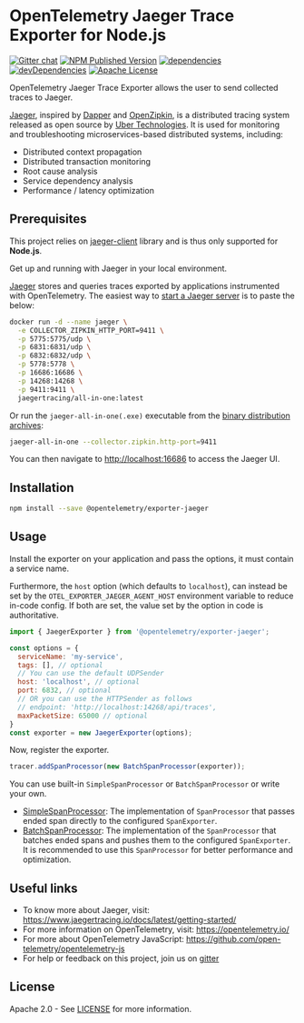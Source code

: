 # OpenTelemetry Jaeger Trace Exporter for Node.js

[![Gitter chat][gitter-image]][gitter-url]
[![NPM Published Version][npm-img]][npm-url]
[![dependencies][dependencies-image]][dependencies-url]
[![devDependencies][devDependencies-image]][devDependencies-url]
[![Apache License][license-image]][license-image]

OpenTelemetry Jaeger Trace Exporter allows the user to send collected traces to Jaeger.

[Jaeger](https://jaeger.readthedocs.io/en/latest/), inspired by [Dapper](https://research.google.com/pubs/pub36356.html) and [OpenZipkin](http://zipkin.io/), is a distributed tracing system released as open source by [Uber Technologies](http://uber.github.io/). It is used for monitoring and troubleshooting microservices-based distributed systems, including:

- Distributed context propagation
- Distributed transaction monitoring
- Root cause analysis
- Service dependency analysis
- Performance / latency optimization

## Prerequisites

This project relies on [jaeger-client](https://github.com/jaegertracing/jaeger-client-node) library and is thus only supported for **Node.js**.

Get up and running with Jaeger in your local environment.

[Jaeger](https://www.jaegertracing.io/docs/latest/) stores and queries traces exported by
applications instrumented with OpenTelemetry. The easiest way to [start a Jaeger
server](https://www.jaegertracing.io/docs/latest/getting-started/) is to paste the below:

```bash
docker run -d --name jaeger \
  -e COLLECTOR_ZIPKIN_HTTP_PORT=9411 \
  -p 5775:5775/udp \
  -p 6831:6831/udp \
  -p 6832:6832/udp \
  -p 5778:5778 \
  -p 16686:16686 \
  -p 14268:14268 \
  -p 9411:9411 \
  jaegertracing/all-in-one:latest
```

Or run the `jaeger-all-in-one(.exe)` executable from the [binary distribution archives](https://www.jaegertracing.io/download/):

```bash
jaeger-all-in-one --collector.zipkin.http-port=9411
```

You can then navigate to <http://localhost:16686> to access the Jaeger UI.

## Installation

```bash
npm install --save @opentelemetry/exporter-jaeger
```

## Usage

Install the exporter on your application and pass the options, it must contain a service name.

Furthermore, the `host` option (which defaults to `localhost`), can instead be set by the
`OTEL_EXPORTER_JAEGER_AGENT_HOST` environment variable to reduce in-code config. If both are
set, the value set by the option in code is authoritative.

```js
import { JaegerExporter } from '@opentelemetry/exporter-jaeger';

const options = {
  serviceName: 'my-service',
  tags: [], // optional
  // You can use the default UDPSender
  host: 'localhost', // optional
  port: 6832, // optional
  // OR you can use the HTTPSender as follows
  // endpoint: 'http://localhost:14268/api/traces',
  maxPacketSize: 65000 // optional
}
const exporter = new JaegerExporter(options);
```

Now, register the exporter.

```js
tracer.addSpanProcessor(new BatchSpanProcessor(exporter));
```

You can use built-in `SimpleSpanProcessor` or `BatchSpanProcessor` or write your own.

- [SimpleSpanProcessor](https://github.com/open-telemetry/opentelemetry-specification/blob/master/specification/trace/sdk.md#simple-processor): The implementation of `SpanProcessor` that passes ended span directly to the configured `SpanExporter`.
- [BatchSpanProcessor](https://github.com/open-telemetry/opentelemetry-specification/blob/master/specification/trace/sdk.md#batching-processor): The implementation of the `SpanProcessor` that batches ended spans and pushes them to the configured `SpanExporter`. It is recommended to use this `SpanProcessor` for better performance and optimization.

## Useful links

- To know more about Jaeger, visit: <https://www.jaegertracing.io/docs/latest/getting-started/>
- For more information on OpenTelemetry, visit: <https://opentelemetry.io/>
- For more about OpenTelemetry JavaScript: <https://github.com/open-telemetry/opentelemetry-js>
- For help or feedback on this project, join us on [gitter][gitter-url]

## License

Apache 2.0 - See [LICENSE][license-url] for more information.

[gitter-image]: https://badges.gitter.im/open-telemetry/opentelemetry-js.svg
[gitter-url]: https://gitter.im/open-telemetry/opentelemetry-node?utm_source=badge&utm_medium=badge&utm_campaign=pr-badge&utm_content=badge
[license-url]: https://github.com/open-telemetry/opentelemetry-js/blob/main/LICENSE
[license-image]: https://img.shields.io/badge/license-Apache_2.0-green.svg?style=flat
[dependencies-image]: https://david-dm.org/open-telemetry/opentelemetry-js/status.svg?path=packages/opentelemetry-exporter-jaeger
[dependencies-url]: https://david-dm.org/open-telemetry/opentelemetry-js?path=packages%2Fopentelemetry-exporter-jaeger
[devDependencies-image]: https://david-dm.org/open-telemetry/opentelemetry-js/dev-status.svg?path=packages/opentelemetry-exporter-jaeger
[devDependencies-url]: https://david-dm.org/open-telemetry/opentelemetry-js?path=packages%2Fopentelemetry-exporter-jaeger&type=dev
[npm-url]: https://www.npmjs.com/package/@opentelemetry/exporter-jaeger
[npm-img]: https://badge.fury.io/js/%40opentelemetry%2Fexporter-jaeger.svg
